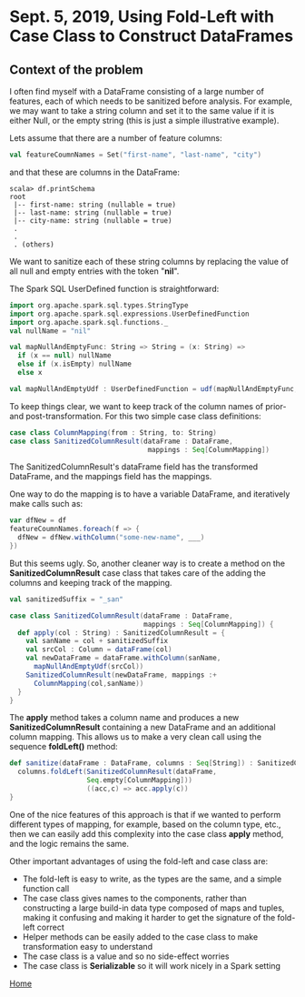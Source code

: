 # Sept. 5, 2019,  Using Fold-Left with Case Class to Construct DataFrames

## Context of the problem
I often find myself with a DataFrame consisting of a large number of features, each of which needs to be sanitized before analysis.
For example, we may want to take a string column and set it to the same value if it is either Null, or the empty string (this is just a simple illustrative example).

Lets assume that there are a number of feature columns:
```scala
val featureCoumnNames = Set("first-name", "last-name", "city")
```
and that these are columns in the DataFrame:


```
scala> df.printSchema
root
 |-- first-name: string (nullable = true)
 |-- last-name: string (nullable = true)
 |-- city-name: string (nullable = true)
 .
 .
 . (others)
```

We want to sanitize each of these string columns by replacing the value of all null and empty entries with the token "**nil**".

The Spark SQL UserDefined function is straightforward:
```Scala
import org.apache.spark.sql.types.StringType
import org.apache.spark.sql.expressions.UserDefinedFunction
import org.apache.spark.sql.functions._
val nullName = "nil"

val mapNullAndEmptyFunc: String => String = (x: String) =>
  if (x == null) nullName
  else if (x.isEmpty) nullName
  else x

val mapNullAndEmptyUdf : UserDefinedFunction = udf(mapNullAndEmptyFunc, StringType)
```

To keep things clear, we want to keep track of the column names of prior- and post-transformation.
For this two simple case class definitions:
```scala
case class ColumnMapping(from : String, to: String)
case class SanitizedColumnResult(dataFrame : DataFrame,
                                  mappings : Seq[ColumnMapping])
```
The SanitizedColumnResult's dataFrame field has the transformed DataFrame, and the mappings field has the mappings.

One way to do the mapping is to have a variable DataFrame, and iteratively make calls such as:
```Scala
var dfNew = df
featureCoumnNames.foreach(f => {
  dfNew = dfNew.withColumn("some-new-name", ___)
})
```
But this seems ugly. So, another cleaner way is to create a method on the **SanitizedColumnResult** case class that takes care of the adding the columns and keeping track of the mapping.
```Scala
val sanitizedSuffix = "_san"

case class SanitizedColumnResult(dataFrame : DataFrame,
                                 mappings : Seq[ColumnMapping]) {
  def apply(col : String) : SanitizedColumnResult = {
    val sanName = col + sanitizedSuffix
    val srcCol : Column = dataFrame(col)
    val newDataFrame = dataFrame.withColumn(sanName,
      mapNullAndEmptyUdf(srcCol))
    SanitizedColumnResult(newDataFrame, mappings :+
      ColumnMapping(col,sanName))
  }
}
```
The **apply** method takes a column name and produces a new **SanitizedColumnResult** containing a new DataFrame and an additional column mapping.
This allows us to make a very clean call using the sequence **foldLeft()** method:

```Scala
def sanitize(dataFrame : DataFrame, columns : Seq[String]) : SanitizedColumnResult = {
  columns.foldLeft(SanitizedColumnResult(dataFrame,
                   Seq.empty[ColumnMapping]))
                   ((acc,c) => acc.apply(c))
}
```
One of the nice features of this approach is that if we wanted to perform different types of mapping, for example, based on the column type, etc., then we can easily add this complexity into the case class **apply** method, and the logic remains the same.

Other important advantages of using the fold-left and case class are:
* The fold-left is easy to write, as the types are the same, and a simple function call
* The case class gives names to the components, rather than constructing a large build-in data type composed of maps and tuples, making it confusing and making it harder to get the signature of the fold-left correct
* Helper methods can be easily added to the case class to make transformation easy to understand
* The case class is a value and so no side-effect worries
* The case class is **Serializable** so it will work nicely in a Spark setting









[Home](../../README.md)
